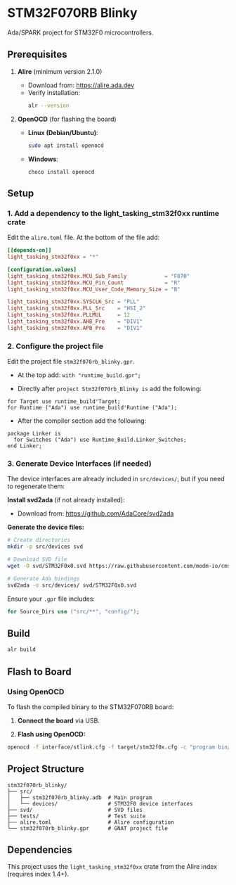 # STM32F070RB Blinky

Ada/SPARK project for STM32F0 microcontrollers.

## Prerequisites

1. **Alire** (minimum version 2.1.0)
   - Download from: https://alire.ada.dev
   - Verify installation:
     ```bash
     alr --version
     ```

2. **OpenOCD** (for flashing the board)
   - **Linux (Debian/Ubuntu)**:
     ```bash
     sudo apt install openocd
     ```
   - **Windows**:
     ```
     choco install openocd
     ```
## Setup

### 1. Add a dependency to the light_tasking_stm32f0xx runtime crate
Edit the `alire.toml` file. At the bottom of the file add:
```toml
[[depends-on]]
light_tasking_stm32f0xx = "*"

[configuration.values]
light_tasking_stm32f0xx.MCU_Sub_Family            = "F070"
light_tasking_stm32f0xx.MCU_Pin_Count             = "R"
light_tasking_stm32f0xx.MCU_User_Code_Memory_Size = "B"

light_tasking_stm32f0xx.SYSCLK_Src = "PLL"
light_tasking_stm32f0xx.PLL_Src    = "HSI_2"
light_tasking_stm32f0xx.PLLMUL     = 12
light_tasking_stm32f0xx.AHB_Pre    = "DIV1"
light_tasking_stm32f0xx.APB_Pre    = "DIV1"
```

### 2. Configure the project file
Edit the project file `stm32f070rb_blinky.gpr`.    

- At the top add:
`with "runtime_build.gpr";`

- Directly after `project Stm32f070rb_Blinky is` add the following:
```
for Target use runtime_build'Target;
for Runtime ("Ada") use runtime_build'Runtime ("Ada");
```

- After the compiler section add the following:
```
package Linker is
  for Switches ("Ada") use Runtime_Build.Linker_Switches;
end Linker;
```

### 3. Generate Device Interfaces (if needed)

The device interfaces are already included in `src/devices/`, but if you need to regenerate them:

**Install svd2ada** (if not already installed):
- Download from: https://github.com/AdaCore/svd2ada

**Generate the device files:**

```bash
# Create directories
mkdir -p src/devices svd

# Download SVD file
wget -O svd/STM32F0x0.svd https://raw.githubusercontent.com/modm-io/cmsis-svd-stm32/main/stm32f0/STM32F0x0.svd

# Generate Ada bindings
svd2ada -o src/devices/ svd/STM32F0x0.svd
```

Ensure your `.gpr` file includes:
```ada
for Source_Dirs use ("src/**", "config/");
```

## Build

```bash
alr build
```

## Flash to Board

### Using OpenOCD

To flash the compiled binary to the STM32F070RB board:

1. **Connect the board** via USB.

2. **Flash using OpenOCD:**

```bash
openocd -f interface/stlink.cfg -f target/stm32f0x.cfg -c "program bin/stm32f070rb_blinky verify reset exit"
```

## Project Structure

```
stm32f070rb_blinky/
├── src/
│   ├── stm32f070rb_blinky.adb  # Main program
│   └── devices/                # STM32F0 device interfaces
├── svd/                        # SVD files
├── tests/                      # Test suite
├── alire.toml                  # Alire configuration
└── stm32f070rb_blinky.gpr      # GNAT project file
```

## Dependencies

This project uses the `light_tasking_stm32f0xx` crate from the Alire index (requires index 1.4+).
